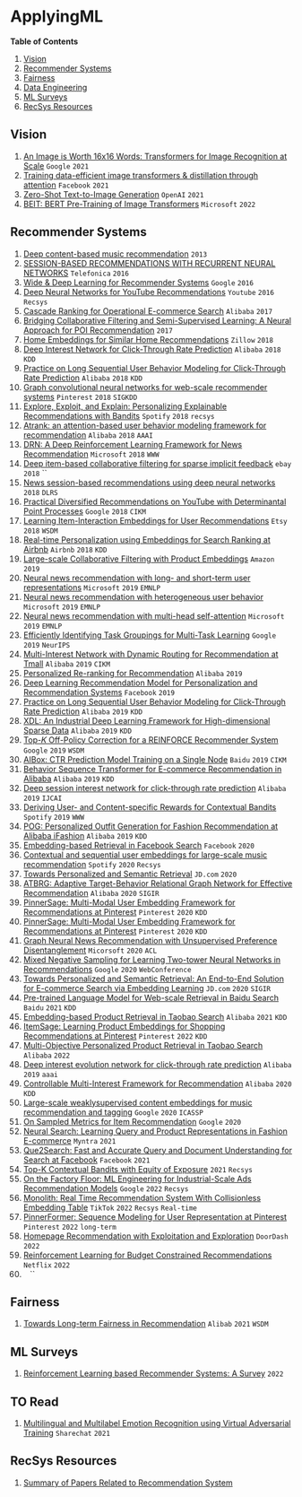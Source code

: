# ApplyingML


**Table of Contents**

1. [Vision](#vision)
2. [Recommender Systems](#recommender-systems)
3. [Fairness](#fairness)
4. [Data Engineering](#data-engineering)
5. [ML Surveys](#ml-surveys)
6. [RecSys Resources](#recsys-resources)

## Vision
1. [An Image is Worth 16x16 Words: Transformers for Image Recognition at Scale](https://arxiv.org/pdf/2010.11929.pdf) `Google` `2021`
2. [Training data-efficient image transformers & distillation through attention](https://arxiv.org/pdf/2012.12877.pdf) `Facebook`  `2021`
3. [Zero-Shot Text-to-Image Generation](https://arxiv.org/pdf/2102.12092.pdf) `OpenAI` `2021`
4. [BEIT: BERT Pre-Training of Image Transformers](https://arxiv.org/pdf/2106.08254.pdf) `Microsoft` `2022`

## Recommender Systems
1. [Deep content-based music recommendation](https://proceedings.neurips.cc/paper/2013/file/b3ba8f1bee1238a2f37603d90b58898d-Paper.pdf) `2013`
2. [SESSION-BASED RECOMMENDATIONS WITH RECURRENT NEURAL NETWORKS](https://arxiv.org/pdf/1511.06939.pdf) `Telefonica` `2016`
3. [Wide & Deep Learning for Recommender Systems](https://arxiv.org/pdf/1606.07792.pdf) `Google` `2016`
4. [Deep Neural Networks for YouTube Recommendations](https://dl.acm.org/doi/pdf/10.1145/2959100.2959190?utm_campaign=La%20cyber%20semaine%20de%20Malizen&utm_medium=email&utm_source=Revue%20newsletter) `Youtube` `2016` `Recsys`
5. [Cascade Ranking for Operational E-commerce Search](https://arxiv.org/pdf/1706.02093.pdf) `Alibaba` `2017`
6. [Bridging Collaborative Filtering and Semi-Supervised Learning: A Neural Approach for POI Recommendation](https://cseweb.ucsd.edu/classes/fa17/cse291-b/reading/Bridging%20Collaborative%20Filtering%20and%20Semi-Supervised%20Learning%20A%20Neural%20Approach%20for%20POI%20recommendation.pdf) `2017` 
7. [Home Embeddings for Similar Home Recommendations](https://www.zillow.com/tech/embedding-similar-home-recommendation/) `Zillow` `2018`
8. [Deep Interest Network for Click-Through Rate Prediction](https://arxiv.org/pdf/1706.06978.pdf) `Alibaba` `2018` `KDD`
9. [Practice on Long Sequential User Behavior Modeling for Click-Through Rate Prediction](https://arxiv.org/pdf/1905.09248.pdf) `Alibaba` `2018` `KDD`
10. [Graph convolutional neural networks for web-scale recommender systems](https://arxiv.org/pdf/1806.01973.pdf) `Pinterest` `2018` `SIGKDD`
11. [Explore, Exploit, and Explain: Personalizing Explainable Recommendations with Bandits](https://cris.vub.be/ws/portalfiles/portal/38962039/proceedings_XAI_2018.pdf#page=97) `Spotify` `2018` `recsys`
12. [Atrank: an attention-based user behavior modeling framework for recommendation](https://www.researchgate.net/profile/Chang-Zhou-12/publication/321160607_ATRank_An_Attention-Based_User_Behavior_Modeling_Framework_for_Recommendation/links/5b0fbfc8aca2725783f46ba4/ATRank-An-Attention-Based-User-Behavior-Modeling-Framework-for-Recommendation.pdf) `Alibaba` `2018` `AAAI`
13. [DRN: A Deep Reinforcement Learning Framework for News Recommendation](https://dl.acm.org/doi/pdf/10.1145/3178876.3185994) `Microsoft` `2018` `WWW` 
14. [Deep item-based collaborative filtering for sparse implicit feedback](https://arxiv.org/pdf/1812.10546.pdf) `ebay` `2018` ``
15. [News session-based recommendations using deep neural networks](https://arxiv.org/pdf/1808.00076.pdf) `2018` `DLRS`
37. [Practical Diversified Recommendations on YouTube with Determinantal Point Processes](https://dl.acm.org/doi/pdf/10.1145/3269206.3272018) `Google` `2018` `CIKM`
17. [Learning Item-Interaction Embeddings for User Recommendations](https://arxiv.org/pdf/1812.04407.pdf) `Etsy` `2018` `WSDM`
18. [Real-time Personalization using Embeddings for Search Ranking at Airbnb](https://dl.acm.org/doi/pdf/10.1145/3219819.3219885?casa_token=kEyhZm8vccIAAAAA:qwea_yu7OwC-xrIZ22r-DPm1Y3OcOKpRorKGYbvGFnhgylHS44RtYgWepAoMhPc8tkng9fi_SIinWA) `Airbnb` `2018` `KDD`
19. [Large-scale Collaborative Filtering with Product Embeddings](https://arxiv.org/pdf/1901.04321.pdf) `Amazon` `2019`
20. [Neural news recommendation with long- and short-term user representations](https://aclanthology.org/P19-1033.pdf) `Microsoft` `2019` `EMNLP` 
21. [ Neural news recommendation with heterogeneous user behavior](https://aclanthology.org/D19-1493.pdf) `Microsoft` `2019` `EMNLP`
22. [Neural news recommendation with multi-head self-attention](https://aclanthology.org/D19-1671.pdf) `Microsoft` `2019` `EMNLP`
23. [Efficiently Identifying Task Groupings for Multi-Task Learning](https://arxiv.org/pdf/2109.04617.pdf) `Google` `2019` `NeurIPS`
24. [Multi-Interest Network with Dynamic Routing for Recommendation at Tmall](https://dl.acm.org/doi/pdf/10.1145/3357384.3357814?casa_token=jy1p_Oz4lmQAAAAA:WfqZK-1IlMZ97tvwx8u5LgjyBeIzKwAIJqul-BXjCR3aCF7z04ZQzH1upNWXEgIdpnJUqle619o2lg) `Alibaba` `2019` `CIKM`
25. [Personalized Re-ranking for Recommendation](https://arxiv.org/pdf/1904.06813.pdf) `Alibaba` `2019`
26. [Deep Learning Recommendation Model for Personalization and Recommendation Systems](https://arxiv.org/pdf/1906.00091.pdf) `Facebook` `2019`
27. [Practice on Long Sequential User Behavior Modeling for Click-Through Rate Prediction](https://dl.acm.org/doi/pdf/10.1145/3292500.3330666?casa_token=Rx-QF_NQ4_YAAAAA:E2PI95AhjKMoAMZHU7Hyw2-NXh0G6CJCVVqABfS2YGS4UTbvMhsz558IxwG8BpK8SJ8ENsqxBQLqpw) `Alibaba` `2019` `KDD`
28. [XDL: An Industrial Deep Learning Framework for High-dimensional Sparse Data](https://www.researchgate.net/profile/Xiaoqiang-Zhu-7/publication/338023130_XDL_an_industrial_deep_learning_framework_for_high-dimensional_sparse_data/links/5e00c3bb299bf10bc3727d1c/XDL-an-industrial-deep-learning-framework-for-high-dimensional-sparse-data.pdf) `Alibaba` `2019` `KDD`
29. [Top-𝐾 Off-Policy Correction for a REINFORCE Recommender System](https://arxiv.org/pdf/1812.02353.pdf) `Google` `2019` `WSDM`
30. [AIBox: CTR Prediction Model Training on a Single Node](https://dl.acm.org/doi/pdf/10.1145/3357384.3358045) `Baidu` `2019` `CIKM`
31. [Behavior Sequence Transformer for E-commerce Recommendation in Alibaba](https://dl.acm.org/doi/pdf/10.1145/3326937.3341261?casa_token=xH0DufvQP1cAAAAA:w15d5R53nqhH2-L7mKn7D5YW55Oj9LrlCKiXnb0d3dw_5LV99Azz7wJWyL1kRjKhtumQ1mQhX3Nv6w) `Alibaba` `2019` `KDD`
32. [Deep session interest network for click-through rate prediction](https://arxiv.org/pdf/1905.06482.pdf) `Alibaba` `2019` `IJCAI`
33. [Deriving User- and Content-specific Rewards for Contextual Bandits](http://rishabhmehrotra.com/papers/www2019-rewards.pdf) `Spotify` `2019` `WWW`
34. [POG: Personalized Outfit Generation for Fashion Recommendation at Alibaba iFashion](https://arxiv.org/pdf/1905.01866.pdf) `Alibaba` `2019` `KDD`
35. [Embedding-based Retrieval in Facebook Search](https://arxiv.org/pdf/2006.11632.pdf) `Facebook` `2020`
36. [Contextual and sequential user embeddings for large-scale music recommendation](http://rishabhmehrotra.com/papers/recsys2020-context.pdf) `Spotify` `2020` `Recsys`
37. [Towards Personalized and Semantic Retrieval](https://arxiv.org/pdf/2006.02282.pdf) `JD.com` `2020`
38. [ATBRG: Adaptive Target-Behavior Relational Graph Network for Effective Recommendation](https://arxiv.org/pdf/2005.12002.pdf) `Alibaba` `2020` `SIGIR`
39. [PinnerSage: Multi-Modal User Embedding Framework for Recommendations at Pinterest](https://dl.acm.org/doi/pdf/10.1145/3394486.3403280) `Pinterest` `2020` `KDD`
40. [PinnerSage: Multi-Modal User Embedding Framework for Recommendations at Pinterest](https://dl.acm.org/doi/pdf/10.1145/3394486.3403280) `Pinterest` `2020` `KDD`
41. [Graph Neural News Recommendation with Unsupervised Preference Disentanglement](https://aclanthology.org/2020.acl-main.392.pdf) `Micorsoft` `2020` `ACL`
42. [Mixed Negative Sampling for Learning Two-tower Neural Networks in Recommendations](https://dl.acm.org/doi/pdf/10.1145/3366424.3386195?casa_token=sC1a5RGJRcEAAAAA:MiGLhHKtLbka9_n7KS59M9U9-BCah1U0MKspXBo4YNVf50M4aqFoy-U-OWgZPg1kWHtNvZZgHWN_6g) `Google` `2020` `WebConference`
43. [Towards Personalized and Semantic Retrieval: An End-to-End Solution for E-commerce Search via Embedding Learning](https://dl.acm.org/doi/pdf/10.1145/3397271.3401446?casa_token=2RgrdG397kAAAAAA:yapkIsOdFVpXDNHyMTmUiHsfDojAIMHFhklSI39mc4toXuL-HeVFhMVgoOACli4d5trDirlJ2rTVeg) `JD.com` `2020` `SIGIR` 
44. [Pre-trained Language Model for Web-scale Retrieval in Baidu Search](https://dl.acm.org/doi/pdf/10.1145/3447548.3467149?casa_token=a4PtBDqQXPQAAAAA:_b4qZzj7ODD5YSt55XPGFdUlhP-Lzmrei8FEwUN7q_1fR-i3gCkS0iUfKBMyzL-17oMsK5Th1htkdw) `Baidu` `2021` `KDD`
45. [Embedding-based Product Retrieval in Taobao Search](https://dl.acm.org/doi/pdf/10.1145/3447548.3467101?casa_token=jGny8kRA3TMAAAAA:wlurssEUuObVN_CfV5CFhcyVl6R78fXsMas-e_SVJN3QNLmQfGjCWyggUQ1Pzpw4GNOHAOllkLUWvw) `Alibaba` `2021` `KDD`
46. [ItemSage: Learning Product Embeddings for Shopping Recommendations at Pinterest](https://arxiv.org/pdf/2205.11728.pdf) `Pinterest` `2022` `KDD`
47. [Multi-Objective Personalized Product Retrieval in Taobao Search](https://arxiv.org/pdf/2210.04170.pdf) `Alibaba` `2022`
48. [Deep interest evolution network for click-through rate prediction](https://ojs.aaai.org/index.php/AAAI/article/download/4545/4423) `Alibaba` `2019` `aaai`
49. [Controllable Multi-Interest Framework for Recommendation](https://dl.acm.org/doi/pdf/10.1145/3394486.3403344?casa_token=LFvjtq__IEwAAAAA:vC4jAlyeWl6uVQOhMbN3IN8XxrWuAU8SfQW29rVD7u_LARpkeBqNm5OUwO5JFoLxLP3aKxw3LuBhoQ) `Alibaba` `2020` `KDD`
50. [Large-scale weaklysupervised content embeddings for music recommendation and tagging](https://storage.googleapis.com/pub-tools-public-publication-data/pdf/910578872a99f5b560276b091d86da6e000632b7.pdf) `Google` `2020` `ICASSP`
51. [On Sampled Metrics for Item Recommendation](https://dl.acm.org/doi/pdf/10.1145/3535335) `Google` `2020`
52. [Neural Search: Learning Query and Product Representations in Fashion E-commerce](https://arxiv.org/pdf/2107.08291.pdf) `Myntra` `2021`
53. [Que2Search: Fast and Accurate Query and Document Understanding for Search at Facebook](https://scontent.fhyd14-2.fna.fbcdn.net/v/t39.8562-6/246795273_2109661252514735_2459553109378891559_n.pdf?_nc_cat=105&ccb=1-5&_nc_sid=ad8a9d&_nc_ohc=69NFnshwkLwAX9Et3SA&_nc_oc=AQlUpT_DEf6n62AXr1lUCIBTxERugILNK3JPket7oiqMzf1MwtwLsb_q4Fbqf9nLhEAPuHMLKAOakzqXkgf74jtx&_nc_ht=scontent.fhyd14-2.fna&oh=00_AT8AnxDOagNPF0g42ZqosJufiRkMcspVscgSpjgMRn9W5w&oe=61E847A3) `Facebook` `2021`
54. [Top-K Contextual Bandits with Equity of Exposure](https://www.youtube.com/watch?v=z25m3Gus85c&ab_channel=ACMRecSys)  `2021` `Recsys`
55. [On the Factory Floor: ML Engineering for Industrial-Scale Ads Recommendation Models](https://arxiv.org/pdf/2209.05310.pdf) `Google` `2022` `Recsys`
56. [Monolith: Real Time Recommendation System With Collisionless Embedding Table](https://arxiv.org/pdf/2209.07663.pdf) `TikTok` `2022` `Recsys` `Real-time` 
57. [PinnerFormer: Sequence Modeling for User Representation at Pinterest](https://arxiv.org/pdf/2205.04507.pdf) `Pinterest` `2022` `long-term`
58. [Homepage Recommendation with Exploitation and Exploration](https://doordash.engineering/2022/10/05/homepage-recommendation-with-exploitation-and-exploration/) `DoorDash` `2022`
59. [Reinforcement Learning for Budget Constrained Recommendations](https://netflixtechblog.com/reinforcement-learning-for-budget-constrained-recommendations-6cbc5263a32a) `Netflix` `2022`
60. []() `` `` ``

## Fairness
1. [Towards Long-term Fairness in Recommendation](https://arxiv.org/pdf/2101.03584.pdf) `Alibab` `2021` `WSDM`

## ML Surveys
1. [Reinforcement Learning based Recommender Systems: A Survey](https://arxiv.org/pdf/2101.06286.pdf) `2022`

## TO Read
1. [Multilingual and Multilabel Emotion Recognition using Virtual Adversarial Training](https://aclanthology.org/2021.mrl-1.7.pdf) `Sharechat` `2021`


## RecSys Resources
1. [Summary of Papers Related to Recommendation System](https://github.com/tangxyw/RecSysPapers/blob/main/README_EN.md)

